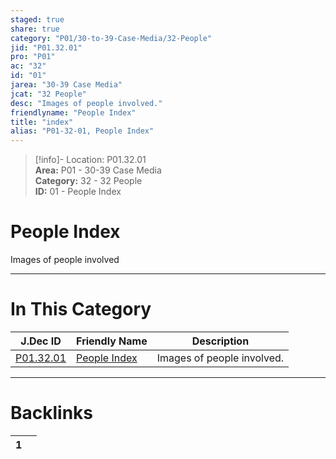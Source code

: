 ```yaml
---  
staged: true  
share: true  
category: "P01/30-to-39-Case-Media/32-People"  
jid: "P01.32.01"  
pro: "P01"  
ac: "32"  
id: "01"  
jarea: "30-39 Case Media"  
jcat: "32 People"  
desc: "Images of people involved."  
friendlyname: "People Index"  
title: "index"  
alias: "P01-32-01, People Index"  
---  
```

>[!info]- Location: P01.32.01  
>**Area:** P01 - 30-39 Case Media  
>**Category:** 32 - 32 People  
>**ID:** 01 - People Index  
  
# People Index  
  
Images of people involved  
   
  
  
---  
# In This Category  
  
| J.Dec ID                                                                 | Friendly Name                                                               | Description                |  
| ------------------------------------------------------------------------ | --------------------------------------------------------------------------- | -------------------------- |  
| [P01.32.01](index.md) | [People Index](index.md) | Images of people involved. |  
  
  
---  
# Backlinks  
<div><table class="dataview table-view-table"><thead class="table-view-thead"><tr class="table-view-tr-header"><th class="table-view-th"><span></span><span class="dataview small-text">1</span></th><th class="table-view-th"><span></span></th></tr></thead><tbody class="table-view-tbody"></tbody></table></div>